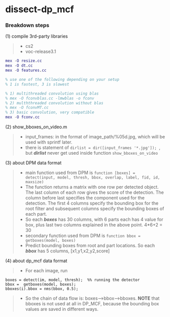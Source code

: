 # dissect-dp_mcf

### Breakdown steps
(1) compile 3rd-party libraries
> - cs2
> - voc-release3.1

```matlab
mex -O resize.cc
mex -O dt.cc
mex -O features.cc

% use one of the following depending on your setup
% 1 is fastest, 3 is slowest 

% 1) multithreaded convolution using blas
% mex -O fconvblas.cc -lmwblas -o fconv
% 2) mulththreaded convolution without blas
% mex -O fconvMT.cc
% 3) basic convolution, very compatible
mex -O fconv.cc
```
(2) show_bboxes_on_video.m
> - input_frames: in the format of image_path/%05d.jpg, which will be used with sprintf later.
> - there is statement of `dirlist = dir([input_frames '*.jpg']); `, but ***dirlist*** never get used inside function `show_bboxes_on_video`

(3) about DPM data format
>- main function used from DPM is `function [boxes] = detect(input, model, thresh, bbox, overlap, label, fid, id, maxsize)`
>- The function returns a matrix with one row per detected object.  The last column of each row gives the score of the detection. The column before last specifies the component used for the detection. The first 4 columns specify the bounding box for the root filter and subsequent columns specify the bounding boxes of each part. 
> - So each **_boxes_** has 30 columns, with 6 parts each has 4 value for box, plus last two columns explained in the above point. 4*6+2 = 30
> - secondary function used from DPM is `function bbox = getboxes(model, boxes)`
> - Predict bounding boxes from root and part locations. So each **_bbox_** has 5 columns, [x1,y1,x2,y2,score]

(4) about dp_mcf data format
> - For each image, run 
```
boxes = detect(im, model, thresh);  %% running the detector
bbox =  getboxes(model, boxes);
bboxes(i).bbox = nms(bbox, 0.5); 
```
> - So the chain of data flow is: boxes-->bbox-->bboxes. **NOTE** that bboxes is not used at all in DP_MCF, because the bounding box values are saved in different ways.


